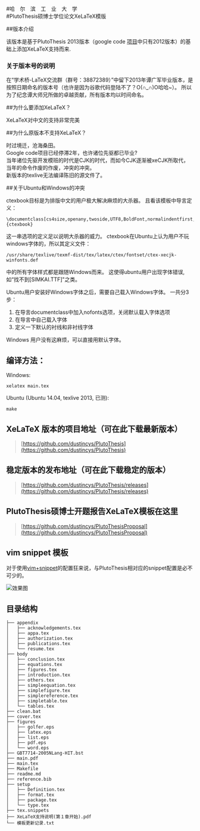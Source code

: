 #哈　尔　滨　工　业　大　学  
#PlutoThesis硕博士学位论文XeLaTeX模版

##版本介绍

该版本是基于PlutoThesis 2013版本（google code [项目](https://code.google.com/p/plutothesis/downloads/lis://code.google.com/p/plutothesis/downloads/list)中只有2012版本）的基础上添加XeLaTeX支持而来.

### 关于版本号的说明

在“学术桥-LaTeX交流群（群号：38872389）”中留下2013年谭广军毕业版本，是按照日期命名的版本号（也许是因为谷歌代码登陆不了？O\(∩\_∩\)O哈哈~）。
所以为了纪念谭大师兄所做的卓越贡献，所有版本均以时间命名。

##为什么要添加XeLaTeX？

XeLaTeX对中文的支持非常完美

##为什么原版本不支持XeLaTeX？

时过境迁，沧海桑田。  
Google code项目已经停滞2年，也许诸位先驱都已毕业?  
当年诸位先驱开发模班的时代是CJK的时代，而如今CJK逐渐被xeCJK所取代， 当年的命令作废的作废，冲突的冲突。  
新版本的texlive无法编译陈旧的源文件了。

##关于Ubuntu和Windows的冲突

ctexbook目标是为排版中文的用户极大解决麻烦的大杀器。
且看该模板中导言定义：

	\documentclass[cs4size,openany,twoside,UTF8,BoldFont,normalindentfirst,SlantFont,nofonts]{ctexbook}

这一串选项的定义足以说明大杀器的威力。
ctexbook在Ubuntu上认为用户不玩windows字体的，所以其定义文件：

	/usr/share/texlive/texmf-dist/tex/latex/ctex/fontset/ctex-xecjk-winfonts.def

中的所有字体样式都是跟随Windows而来。
这使得ubuntu用户出现字体错误, 如“找不到[SIMKAI.TTF]"之类。

Ubuntu用户安装好Windows字体之后，需要自己载入Windows字体。
一共分3步：

1.	在导言documentclass中加入nofonts选项，关闭默认载入字体选项
2.	在导言中自己载入字体
3.	定义一下默认的衬线和非衬线字体

Windows 用户没有这麻烦，可以直接用默认字体。

## 编译方法：

Windows:

	xelatex main.tex

Ubuntu (Ubuntu 14.04, texlive 2013, 已测):

	make

## XeLaTeX 版本的项目地址（可在此下载最新版本）

> [https://github.com/dustincys/PlutoThesis](https://github.com/dustincys/PlutoThesis)

## 稳定版本的发布地址（可在此下载稳定的版本）

> [https://github.com/dustincys/PlutoThesis/releases](https://github.com/dustincys/PlutoThesis/releases)

## PlutoThesis硕博士开题报告XeLaTeX模板在这里

> [https://github.com/dustincys/PlutoThesisProposal](https://github.com/dustincys/PlutoThesisProposal)

## vim snippet 模板

对于使用[vim+snippet](https://github.com/SirVer/ultisnips#ultisnips)的配置狂来说，与PlutoThesis相对应的snippet配置是必不可少的。


![ 效果图 ](https://2s66lw.bl3301.livefilestore.com/y2psZG7m5GMY0uemKTQ9sPWn_MKHduzpYd7tA33nosdPshlKq6HR4YdJITnfnB4kOeL5RYgtDN3k7YRShY4IPz2sllOkh1NGjKx6iHL_niBn82tOqLj8ZDh8o3Z8MovzT7FOGw56cLZEXWrUsPnmxa4rQ/optimised10.gif " 效果图 ")


## 目录结构

	├── appendix
	│   ├── acknowledgements.tex
	│   ├── appa.tex
	│   ├── authorization.tex
	│   ├── publications.tex
	│   └── resume.tex
	├── body
	│   ├── conclusion.tex
	│   ├── equations.tex
	│   ├── figures.tex
	│   ├── introduction.tex
	│   ├── others.tex
	│   ├── simpleequation.tex
	│   ├── simplefigure.tex
	│   ├── simplereference.tex
	│   ├── simpletable.tex
	│   └── tables.tex
	├── clean.bat
	├── cover.tex
	├── figures
	│   ├── golfer.eps
	│   ├── latex.eps
	│   ├── list.eps
	│   ├── pdf.eps
	│   └── word.eps
	├── GBT7714-2005NLang-HIT.bst
	├── main.pdf
	├── main.tex
	├── Makefile
	├── readme.md
	├── reference.bib
	├── setup
	│   ├── Definition.tex
	│   ├── format.tex
	│   ├── package.tex
	│   └── type.tex
	├── tex.snippets
	├── XeLaTeX支持说明(第１章开始).pdf
	└── 模板更新记录.txt
	
